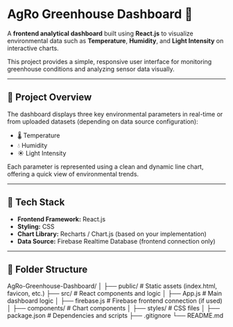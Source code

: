 # AgRo Greenhouse Dashboard 🌿

A **frontend analytical dashboard** built using **React.js** to visualize environmental data such as **Temperature**, **Humidity**, and **Light Intensity** on interactive charts.

This project provides a simple, responsive user interface for monitoring greenhouse conditions and analyzing sensor data visually.

---

## 🎯 Project Overview
The dashboard displays three key environmental parameters in real-time or from uploaded datasets (depending on data source configuration):
- 🌡️ Temperature
- 💧 Humidity
- ☀️ Light Intensity

Each parameter is represented using a clean and dynamic line chart, offering a quick view of environmental trends.

---

## 🧰 Tech Stack
- **Frontend Framework:** React.js  
- **Styling:** CSS  
- **Chart Library:** Recharts / Chart.js (based on your implementation)  
- **Data Source:** Firebase Realtime Database (frontend connection only)

---

## 📁 Folder Structure
AgRo-Greenhouse-Dashboard/
│
├── public/ # Static assets (index.html, favicon, etc.)
├── src/ # React components and logic
│ ├── App.js # Main dashboard logic
│ ├── firebase.js # Firebase frontend connection (if used)
│ ├── components/ # Chart components
│ ├── styles/ # CSS files
│
├── package.json # Dependencies and scripts
├── .gitignore
└── README.md
